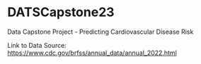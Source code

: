 # DATSCapstone23
Data Capstone Project - Predicting Cardiovascular Disease Risk

Link to Data Source: https://www.cdc.gov/brfss/annual_data/annual_2022.html
